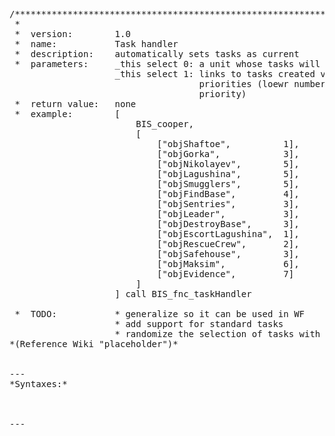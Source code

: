 <pre>
/*******************************************************************************
 *
 *	version: 		1.0
 *	name:			Task handler
 *	description:	automatically sets tasks as current 	
 *	parameters:		_this select 0: a unit whose tasks will be handled (Array)
 					_this select 1: links to tasks created via MP Framwork with
 									priorities (loewr number means higher
 									priority)
 *	return value:	none 	
 * 	example:	 	[
 						BIS_cooper,
						[
							["objShaftoe",   		1],
							["objGorka",			3],
							["objNikolayev",		5],
							["objLagushina",   		5],
							["objSmugglers",   		5],
							["objFindBase",    		4],
							["objSentries",   		3],
							["objLeader",			3],
							["objDestroyBase",		3],
							["objEscortLagushina",	1],
							["objRescueCrew",   	2],
							["objSafehouse",    	3],
							["objMaksim",    		6],
							["objEvidence",    		7]
						]
					] call BIS_fnc_taskHandler

 *	TODO:			* generalize so it can be used in WF
 					* add support for standard tasks
 					* randomize the selection of tasks with the same priority
*(Reference Wiki "placeholder")*


---
*Syntaxes:*

<!-- [] call `BIS_fnc_taskHandler`; -->

---
